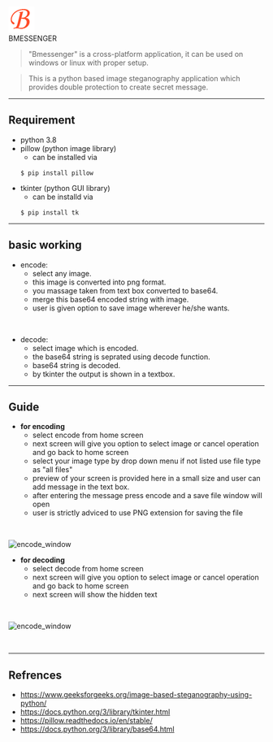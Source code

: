 ![Bmessenger](/logo/logo.png) <br/>
BMESSENGER

> "Bmessenger" is a cross-platform application, it can be used on windows or linux with proper setup.

> This is a python based image steganography application which provides double protection to create secret message.

---

## Requirement
 - python 3.8
 - pillow (python image library)
    - can be installed via <br/>
    ```shell
   $ pip install pillow
    ```
 - tkinter (python GUI library)
    - can be installd via <br/>
   ```shell
   $ pip install tk
    ```
---
## basic working
 - encode:
   - select any image.
   - this image is converted into png format.
   - you massage taken from text box converted to base64. 
   - merge this base64 encoded string with image.
   - user is given option to save image wherever he/she wants.

<br/>

 - decode:
   - select image which is encoded.
   - the base64 string is seprated using decode function.
   - base64 string is decoded.
   - by tkinter the output is shown in a textbox.

---

## Guide

   - **for encoding**
      - select encode from home screen
      - next screen will give you option to select image or cancel operation and go back to home screen
      - select your image type by drop down menu if not listed use file type as "all files"
      - preview of your screen is provided here in a small size and user can add message in the text box.
      - after entering the message press encode and a save file window will open
      - user is strictly adviced to use PNG extension for saving the file
<br/>

![encode_window](/readmeimages/encode_msg.png)
<br/>

   - **for decoding**
      - select decode from home screen
      - next screen will give you option to select image or cancel operation and go back to home screen
      - next screen will show the hidden text
<br/>

![encode_window](/readmeimages/decode_msg.png)

<br/>

---

## Refrences
 - https://www.geeksforgeeks.org/image-based-steganography-using-python/
 - https://docs.python.org/3/library/tkinter.html
 - https://pillow.readthedocs.io/en/stable/
 - https://docs.python.org/3/library/base64.html
